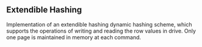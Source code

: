## Extendible Hashing
Implementation of an extendible hashing dynamic hashing scheme, which supports the operations of writing and reading the row values in drive. Only one page is maintained in memory at each command.
